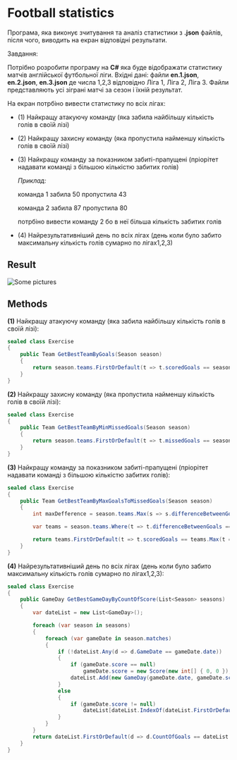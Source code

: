 # Football statistics

Програма, яка виконує зчитування та аналіз статистики з **.json** файлів, після чого, 
виводить на екран відповідні результати.

Завдання:

Потрібно розробити програму на **C#** яка буде відображати статистику матчів англійської футбольної ліги.
Вхідні дані: файли **en.1.json**, **en.2.json**, **en.3.json** де числа 1,2,3 відповідно Ліга 1, Ліга 2, Ліга 3.
Файли представляють усі зіграні матчі за сезон і їхній результат.

На екран потрбіно вивести статистику по всіх лігах:
* (1) Найкращу атакуючу команду (яка забила найбільшу кількість голів в своїй лізі)
* (2) Найкращу захисну команду (яка пропустила найменшу кількість голів в своїй лізі)
* (3) Найкращу команду за показником забиті-прапущені (пріорітет надавати команді з більшою кількістю забитих голів)

    *Приклад:*

    команда 1 забила 50 пропустила 43

    команда 2 забила 87 пропустила 80

    потрбіно вивести команду 2 бо в неї більша кількість забитих голів
* (4) Найрезультативніший день по всіх лігах (день коли було забито максимальну кількість голів сумарно по лігах1,2,3)

## Result

![Some pictures](https://github.com/rochoMonsta/Football-team-statistics/tree/master/Results/result1.png)

## Methods


**(1)** Найкращу атакуючу команду (яка забила найбільшу кількість голів в своїй лізі):
```csharp
sealed class Exercise
{
    public Team GetBestTeamByGoals(Season season)
    {
        return season.teams.FirstOrDefault(t => t.scoredGoals == season.teams.Max(s => s.scoredGoals));
    }
}
```

**(2)** Найкращу захисну команду (яка пропустила найменшу кількість голів в своїй лізі):
```csharp
sealed class Exercise
{
    public Team GetBestTeamByMinMissedGoals(Season season)
    {
        return season.teams.FirstOrDefault(t => t.missedGoals == season.teams.Min(s => s.missedGoals));
    }
}
```

**(3)** Найкращу команду за показником забиті-прапущені (пріорітет надавати команді з більшою кількістю забитих голів):
```csharp
sealed class Exercise
{
    public Team GetBestTeamByMaxGoalsToMissedGoals(Season season)
    {
        int maxDefference = season.teams.Max(s => s.differenceBetweenGoals);

        var teams = season.teams.Where(t => t.differenceBetweenGoals == maxDefference);

        return teams.FirstOrDefault(t => t.scoredGoals == teams.Max(t => t.scoredGoals));
    }
}
```

**(4)** Найрезультативніший день по всіх лігах (день коли було забито максимальну кількість голів сумарно по лігах1,2,3):
```csharp
sealed class Exercise
{
    public GameDay GetBestGameDayByCountOfScore(List<Season> seasons)
    {
        var dateList = new List<GameDay>();

        foreach (var season in seasons)
        {
            foreach (var gameDate in season.matches)
            {
                if (!dateList.Any(d => d.GameDate == gameDate.date))
                {
                    if (gameDate.score == null)
                        gameDate.score = new Score(new int[] { 0, 0 });
                    dateList.Add(new GameDay(gameDate.date, gameDate.score.ft));
                }
                else
                {
                    if (gameDate.score != null)
                        dateList[dateList.IndexOf(dateList.FirstOrDefault(d => d.GameDate == gameDate.date))].AddScore(gameDate.score.ft);
                }
            }
        }
        return dateList.FirstOrDefault(d => d.CountOfGoals == dateList.Max(d => d.CountOfGoals));
    }
}
```